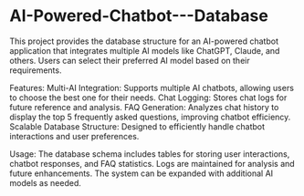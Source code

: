 # AI-Powered-Chatbot---Database
This project provides the database structure for an AI-powered chatbot application that integrates multiple AI models like ChatGPT, Claude, and others. Users can select their preferred AI model based on their requirements.

Features:
Multi-AI Integration: Supports multiple AI chatbots, allowing users to choose the best one for their needs.
Chat Logging: Stores chat logs for future reference and analysis.
FAQ Generation: Analyzes chat history to display the top 5 frequently asked questions, improving chatbot efficiency.
Scalable Database Structure: Designed to efficiently handle chatbot interactions and user preferences.

Usage:
The database schema includes tables for storing user interactions, chatbot responses, and FAQ statistics.
Logs are maintained for analysis and future enhancements.
The system can be expanded with additional AI models as needed.
